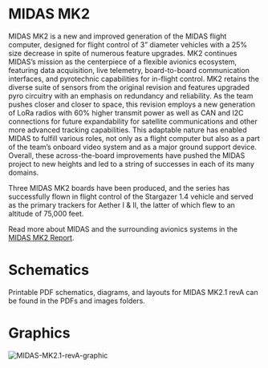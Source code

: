 # MIDAS MK2

MIDAS MK2 is a new and improved generation of the MIDAS flight computer, designed for flight control of 3” diameter vehicles with a 25% size decrease in spite of numerous feature upgrades. MK2 continues MIDAS’s mission as the centerpiece of a flexible avionics ecosystem, featuring data acquisition, live telemetry, board-to-board communication interfaces, and pyrotechnic capabilities for in-flight control. MK2 retains the diverse suite of sensors from the original revision and features upgraded pyro circuitry with an emphasis on redundancy and reliability. As the team pushes closer and closer to space, this revision employs a new generation of LoRa radios with 60% higher transmit power as well as CAN and I2C connections for future expandability for satellite communications and other more advanced tracking capabilities. This adaptable nature has enabled MIDAS to fulfill various roles, not only as a flight computer but also as a part of the team’s onboard video system and as a major ground support device. Overall, these across-the-board improvements have pushed the MIDAS project to new heights and led to a string of successes in each of its many domains.

Three MIDAS MK2 boards have been produced, and the series has successfully flown in flight control of the Stargazer 1.4 vehicle and served as the primary trackers for Aether I & II, the latter of which flew to an altitude of 75,000 feet.

Read more about MIDAS and the surrounding avionics systems in the [MIDAS MK2 Report](https://uofi.box.com/s/k0ad6ryhxbzwpdwt33lxyxuxpivv3qhj).

# Schematics

Printable PDF schematics, diagrams, and layouts for MIDAS MK2.1 revA can be found in the PDFs and images folders.

# Graphics

![MIDAS-MK2.1-revA-graphic](/boards/MIDAS-MK2/images/MIDAS-MK2.1-Photo.png)
